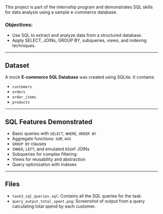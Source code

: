 This project is part of the internship program and demonstrates SQL skills for data analysis using a sample e-commerce database.

### Objectives:
- Use SQL to extract and analyze data from a structured database.
- Apply SELECT, JOINs, GROUP BY, subqueries, views, and indexing techniques.

---

## Dataset
A mock **E-commerce SQL Database** was created using SQLite. It contains:
- `customers`
- `orders`
- `order_items`
- `products`

---

## SQL Features Demonstrated

- Basic queries with `SELECT`, `WHERE`, `ORDER BY`
- Aggregate functions: `SUM`, `AVG`
- `GROUP BY` clauses
- `INNER`, `LEFT`, and emulated `RIGHT` JOINs
- Subqueries for complex filtering
- Views for reusability and abstraction
- Query optimization with indexes

---

## Files

- `task3_sql_queries.sql`: Contains all the SQL queries for the task.
- `query_output_total_spent.png`: Screenshot of output from a query calculating total spend by each customer.

